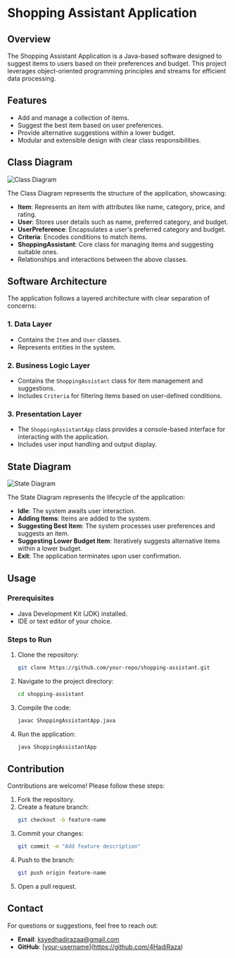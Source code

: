 # Shopping Assistant Application

## Overview
The Shopping Assistant Application is a Java-based software designed to suggest items to users based on their preferences and budget. This project leverages object-oriented programming principles and streams for efficient data processing.

## Features
- Add and manage a collection of items.
- Suggest the best item based on user preferences.
- Provide alternative suggestions within a lower budget.
- Modular and extensible design with clear class responsibilities.

## Class Diagram
![Class Diagram](path/to/class-diagram.png)

The Class Diagram represents the structure of the application, showcasing:
- **Item**: Represents an item with attributes like name, category, price, and rating.
- **User**: Stores user details such as name, preferred category, and budget.
- **UserPreference**: Encapsulates a user's preferred category and budget.
- **Criteria**: Encodes conditions to match items.
- **ShoppingAssistant**: Core class for managing items and suggesting suitable ones.
- Relationships and interactions between the above classes.

## Software Architecture
The application follows a layered architecture with clear separation of concerns:

### 1. **Data Layer**
- Contains the `Item` and `User` classes.
- Represents entities in the system.

### 2. **Business Logic Layer**
- Contains the `ShoppingAssistant` class for item management and suggestions.
- Includes `Criteria` for filtering items based on user-defined conditions.

### 3. **Presentation Layer**
- The `ShoppingAssistantApp` class provides a console-based interface for interacting with the application.
- Includes user input handling and output display.

## State Diagram
![State Diagram](path/to/state-diagram.png)

The State Diagram represents the lifecycle of the application:
- **Idle**: The system awaits user interaction.
- **Adding Items**: Items are added to the system.
- **Suggesting Best Item**: The system processes user preferences and suggests an item.
- **Suggesting Lower Budget Item**: Iteratively suggests alternative items within a lower budget.
- **Exit**: The application terminates upon user confirmation.

## Usage
### Prerequisites
- Java Development Kit (JDK) installed.
- IDE or text editor of your choice.

### Steps to Run
1. Clone the repository:
   ```bash
   git clone https://github.com/your-repo/shopping-assistant.git
   ```
2. Navigate to the project directory:
   ```bash
   cd shopping-assistant
   ```
3. Compile the code:
   ```bash
   javac ShoppingAssistantApp.java
   ```
4. Run the application:
   ```bash
   java ShoppingAssistantApp
   ```

## Contribution
Contributions are welcome! Please follow these steps:
1. Fork the repository.
2. Create a feature branch:
   ```bash
   git checkout -b feature-name
   ```
3. Commit your changes:
   ```bash
   git commit -m "Add feature description"
   ```
4. Push to the branch:
   ```bash
   git push origin feature-name
   ```
5. Open a pull request.


## Contact
For questions or suggestions, feel free to reach out:
- **Email**: ksyedhadirazaa@gmail.com
- **GitHub**: [[your-username](https://github.com/your-username)](https://github.com/4HadiRaza)

